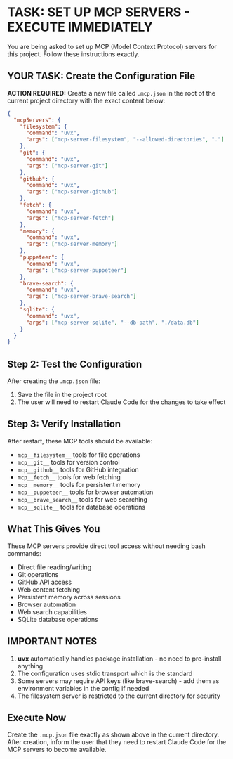 # TASK: SET UP MCP SERVERS - EXECUTE IMMEDIATELY

You are being asked to set up MCP (Model Context Protocol) servers for this project. Follow these instructions exactly.

## YOUR TASK: Create the Configuration File

**ACTION REQUIRED:** Create a new file called `.mcp.json` in the root of the current project directory with the exact content below:

```json
{
  "mcpServers": {
    "filesystem": {
      "command": "uvx",
      "args": ["mcp-server-filesystem", "--allowed-directories", "."]
    },
    "git": {
      "command": "uvx",
      "args": ["mcp-server-git"]
    },
    "github": {
      "command": "uvx",
      "args": ["mcp-server-github"]
    },
    "fetch": {
      "command": "uvx",
      "args": ["mcp-server-fetch"]
    },
    "memory": {
      "command": "uvx",
      "args": ["mcp-server-memory"]
    },
    "puppeteer": {
      "command": "uvx",
      "args": ["mcp-server-puppeteer"]
    },
    "brave-search": {
      "command": "uvx",
      "args": ["mcp-server-brave-search"]
    },
    "sqlite": {
      "command": "uvx", 
      "args": ["mcp-server-sqlite", "--db-path", "./data.db"]
    }
  }
}
```

## Step 2: Test the Configuration

After creating the `.mcp.json` file:
1. Save the file in the project root
2. The user will need to restart Claude Code for the changes to take effect

## Step 3: Verify Installation

After restart, these MCP tools should be available:
- `mcp__filesystem__` tools for file operations
- `mcp__git__` tools for version control
- `mcp__github__` tools for GitHub integration
- `mcp__fetch__` tools for web fetching
- `mcp__memory__` tools for persistent memory
- `mcp__puppeteer__` tools for browser automation
- `mcp__brave_search__` tools for web searching
- `mcp__sqlite__` tools for database operations

## What This Gives You

These MCP servers provide direct tool access without needing bash commands:
- Direct file reading/writing
- Git operations
- GitHub API access
- Web content fetching
- Persistent memory across sessions
- Browser automation
- Web search capabilities
- SQLite database operations

## IMPORTANT NOTES

1. **uvx** automatically handles package installation - no need to pre-install anything
2. The configuration uses stdio transport which is the standard
3. Some servers may require API keys (like brave-search) - add them as environment variables in the config if needed
4. The filesystem server is restricted to the current directory for security

## Execute Now

Create the `.mcp.json` file exactly as shown above in the current directory. After creation, inform the user that they need to restart Claude Code for the MCP servers to become available.